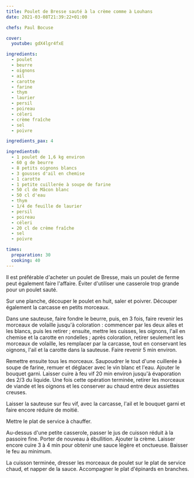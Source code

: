 ```yaml
---
title: Poulet de Bresse sauté à la crème comme à Louhans
date: 2021-03-08T21:39:22+01:00

chefs: Paul Bocuse

cover:
  youtube: gdX4lgr4fxE

ingredients: 
  - poulet
  - beurre
  - oignons
  - ail
  - carotte
  - farine
  - thym
  - laurier
  - persil
  - poireau
  - céleri
  - crème fraîche
  - sel
  - poivre

ingredients_pax: 4

ingredients0:
  - 1 poulet de 1,6 kg environ
  - 60 g de beurre
  - 8 petits oignons blancs
  - 3 gousses d'ail en chemise
  - 1 carotte
  - 1 petite cuillerée à soupe de farine
  - 50 cl de Mâcon blanc
  - 50 cl d'eau
  - thym
  - 1/4 de feuille de laurier
  - persil
  - poireau
  - céleri
  - 20 cl de crème fraîche
  - sel
  - poivre

times:
  preparation: 30
  cooking: 40
---
```


Il est préférable d'acheter un poulet de Bresse, mais un poulet de ferme peut également faire l'affaire. Éviter d'utiliser une casserole trop grande pour un poulet sauté.

Sur une planche, découper le poulet en huit, saler et poivrer. Découper également la carcasse en petits morceaux.

Dans une sauteuse, faire fondre le beurre, puis, en 3 fois, faire revenir les morceaux de volaille jusqu'à coloration : commencer par les deux ailes et les blancs, puis les retirer ; ensuite, mettre les cuisses, les oignons, l'ail en chemise et la carotte en rondelles ; après coloration, retirer seulement les morceaux de volaille, les remplacer par la carcasse, tout en conservant les oignons, l'ail et la carotte dans la sauteuse. Faire revenir 5 min environ.

Remettre ensuite tous les morceaux. Saupoudrer le tout d'une cuillerée à soupe de farine, remuer et déglacer avec le vin blanc et l'eau. Ajouter le bouquet garni. Laisser cuire à feu vif 20 min environ jusqu'à évaporation des 2/3 du liquide. Une fois cette opération terminée, retirer les morceaux de viande et les oignons et les conserver au chaud entre deux assiettes creuses.

Laisser la sauteuse sur feu vif, avec la carcasse, l'ail et le bouquet garni et faire encore réduire de moitié.

Mettre le plat de service à chauffer.

Au-dessus d'une petite casserole, passer le jus de cuisson réduit à la passoire fine. Porter de nouveau à ébullition. Ajouter la crème. Laisser encore cuire 3 à 4 min pour obtenir une sauce légère et onctueuse. Baisser le feu au minimum.

La cuisson terminée, dresser les morceaux de poulet sur le plat de service chaud, et napper de la sauce. Accompagner le plat d'épinards en branches.